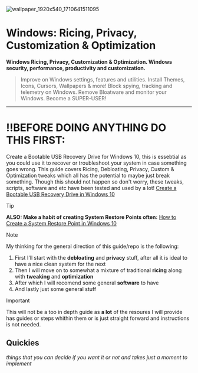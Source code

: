 ![wallpaper_1920x540_1710641511095](https://github.com/Courage-1984/Windows-Ricing-Privacy-Customization-Optimization/assets/18268669/2838ed94-0f6a-41a5-9ad7-c6fb50ee8510)

# Windows: Ricing, Privacy, Customization & Optimization

**Windows Ricing, Privacy, Customization &amp; Optimization. Windows security, performance, productivity and customization.**

> Improve on Windows settings, features and utilities. Install Themes, Icons, Cursors, Wallpapers & more! Block spying, tracking and telemetry on Windows. Remove Bloatware and monitor your Windows. Become a SUPER-USER!
***

# ‼️BEFORE DOING ANYTHING DO THIS FIRST:
Create a Bootable USB Recovery Drive for Windows 10, this is essebtial as you could use it to recover or troubleshoot your system in case something goes wrong. This guide covers Ricing, Debloating, Privacy, Custom & Optimization tweaks which all has the potential to maybe just break something. Though this should not happen so don't worry, these tweaks, scripts, software and etc have been tested and used by a lot!
[Create a Bootable USB Recovery Drive in Windows 10](https://www.tenforums.com/tutorials/4200-create-recovery-drive-windows-10-a.html)

> [!TIP]
> **ALSO: Make a habit of creating System Restore Points often:**
> [How to Create a System Restore Point in Windows 10](https://www.tenforums.com/tutorials/4571-create-system-restore-point-windows-10-a.html)

> [!NOTE]
> My thinking for the general direction of this guide/repo is the following:
> 1. First I'll start with the **debloating** and **privacy** stuff, after all it is ideal to have a nice clean system for the next
> 2. Then I will move on to somewhat a mixture of traditional **ricing** along with **tweaking** and **optimization**
> 3. After which I will recomend some general **software** to have
> 4. And lastly just some general stuff

> [!IMPORTANT]
> This will not be a too in depth guide as **a lot** of the resoures I will provide has guides or steps whithin them or is just straight forward and instructions is not needed.

## Quickies
*things that you can decide if you want it or not and takes just a moment to implement*


